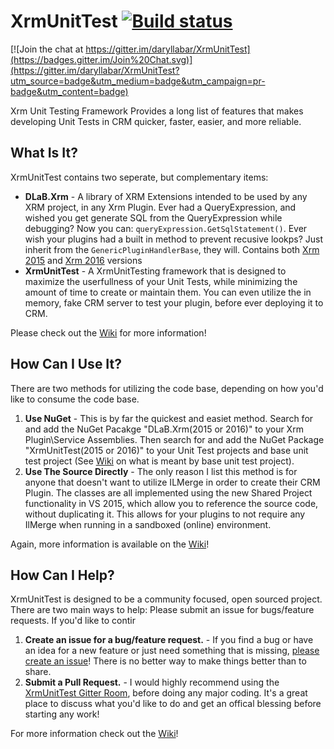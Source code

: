 # XrmUnitTest [![Build status](https://ci.appveyor.com/api/projects/status/e4x424jxt92vk00a?svg=true)](https://ci.appveyor.com/project/daryllabar/xrmunittest)

[![Join the chat at https://gitter.im/daryllabar/XrmUnitTest](https://badges.gitter.im/Join%20Chat.svg)](https://gitter.im/daryllabar/XrmUnitTest?utm_source=badge&utm_medium=badge&utm_campaign=pr-badge&utm_content=badge)


Xrm Unit Testing Framework Provides a long list of features that makes developing Unit Tests in CRM quicker, faster, easier, and more reliable.

## What Is It?

XrmUnitTest contains two seperate, but complementary items:

- **DLaB.Xrm** - A library of XRM Extensions intended to be used by any XRM project, in any Xrm Plugin.  Ever had a QueryExpression, and wished you get generate SQL from the QueryExpression while debugging?  Now you can:  `queryExpression.GetSqlStatement()`.  Ever wish your plugins had a built in method to prevent recusive lookps?  Just inherit from the `GenericPluginHandlerBase`, they will.  Contains both [Xrm 2015](https://www.nuget.org/packages/DLaB.Xrm.2015/) and [Xrm 2016](https://www.nuget.org/packages/DLaB.Xrm.2016/) versions
- **XrmUnitTest** - A XrmUnitTesting framework that is designed to maximize the userfullness of your Unit Tests, while minimizing the amount of time to create or maintain them.  You can even utilize the in memory, fake CRM server to test your plugin, before ever deploying it to CRM.

Please check out the [Wiki](https://github.com/daryllabar/XrmUnitTest/wiki) for more information!

## How Can I Use It?

There are two methods for utilizing the code base, depending on how you'd like to consume the code base.  

1.  **Use NuGet** - This is by far the quickest and easiet method.  Search for and add the NuGet Pacakge "DLaB.Xrm(2015 or 2016)" to your Xrm Plugin\Service Assemblies.  Then search for and add the NuGet Package "XrmUnitTest(2015 or 2016)" to your Unit Test projects and base unit test project (See [Wiki](https://github.com/daryllabar/XrmUnitTest/wiki) on what is meant by base unit test project).
2.  **Use The Source Directly** - The only reason I list this method is for anyone that doesn't want to utilize ILMerge in order to create their CRM Plugin.  The classes are all implemented using the new Shared Project functionality in VS 2015, which allow you to reference the source code, without duplicating it.  This allows for your plugins to not require any IlMerge when running in a sandboxed (online) environment.
  
Again, more information is available on the [Wiki](https://github.com/daryllabar/XrmUnitTest/wiki)!


## How Can I Help?

XrmUnitTest is designed to be a community focused, open sourced project.  There are two main ways to help:
Please submit an issue for bugs/feature requests.  If you'd like to contir

1.  **Create an issue for a bug/feature request.** - If you find a bug or have an idea for a new feature or just need something that is missing, [please create an issue](https://github.com/daryllabar/XrmUnitTest/issues/new)!  There is no better way to make things better than to share.
2.  **Submit a Pull Request.** - I would highly recommend using the [XrmUnitTest Gitter Room](https://gitter.im/daryllabar/XrmUnitTest), before doing any major coding.  It's a great place to discuss what you'd like to do and get an offical blessing before starting any work!


For more information check out the [Wiki](https://github.com/daryllabar/XrmUnitTest/wiki)!
